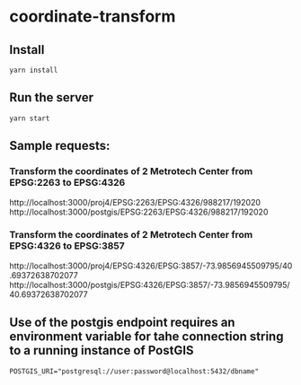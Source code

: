 # coordinate-transform

## Install

`yarn install`

## Run the server

`yarn start`

## Sample requests:

### Transform the coordinates of 2 Metrotech Center from EPSG:2263 to EPSG:4326
http://localhost:3000/proj4/EPSG:2263/EPSG:4326/988217/192020
http://localhost:3000/postgis/EPSG:2263/EPSG:4326/988217/192020

### Transform the coordinates of 2 Metrotech Center from EPSG:4326 to EPSG:3857
http://localhost:3000/proj4/EPSG:4326/EPSG:3857/-73.9856945509795/40.69372638702077
http://localhost:3000/postgis/EPSG:4326/EPSG:3857/-73.9856945509795/40.69372638702077

## Use of the postgis endpoint requires an environment variable for tahe connection string to a running instance of PostGIS

`POSTGIS_URI="postgresql://user:password@localhost:5432/dbname"`